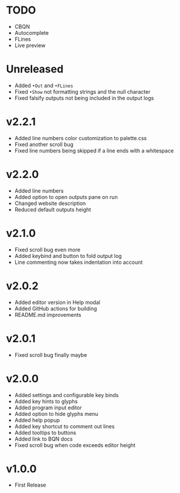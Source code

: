 
# TODO

- CBQN
- Autocomplete
- FLines
- Live preview


<!-- TODO END -->

# Unreleased

- Added `•Out` and `•FLines`
- Fixed `•Show` not formatting strings and the null character
- Fixed falsify outputs not being included in the output logs


# v2.2.1

- Added line numbers color customization to palette.css
- Fixed another scroll bug
- Fixed line numbers being skipped if a line ends with a whitespace


# v2.2.0

- Added line numbers
- Added option to open outputs pane on run
- Changed website description
- Reduced default outputs height


# v2.1.0

- Fixed scroll bug even more
- Added keybind and button to fold output log
- Line commenting now takes indentation into account


# v2.0.2

- Added editor version in Help modal
- Added GitHub actions for building
- README.md improvements


# v2.0.1

- Fixed scroll bug finally maybe


# v2.0.0

- Added settings and configurable key binds
- Added key hints to glyphs
- Added program input editor
- Added option to hide glyphs menu
- Added help popup
- Added key shortcut to comment out lines
- Added tooltips to buttons
- Added link to BQN docs
- Fixed scroll bug when code exceeds editor height


# v1.0.0

- First Release
